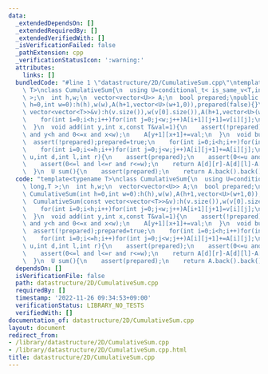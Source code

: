 ```yaml
---
data:
  _extendedDependsOn: []
  _extendedRequiredBy: []
  _extendedVerifiedWith: []
  _isVerificationFailed: false
  _pathExtension: cpp
  _verificationStatusIcon: ':warning:'
  attributes:
    links: []
  bundledCode: "#line 1 \"datastructure/2D/CumulativeSum.cpp\"\ntemplate<typename\
    \ T>\nclass CumulativeSum{\n  using U=conditional_t< is_same_v<T,int>,long long,T\
    \ >;\n  int h,w;\n  vector<vector<U>> A;\n  bool prepared;\npublic:\n  CumulativeSum(int\
    \ h=0,int w=0):h(h),w(w),A(h+1,vector<U>(w+1,0)),prepared(false){}\n  CumulativeSum(const\
    \ vector<vector<T>>&v):h(v.size()),w(v[0].size()),A(h+1,vector<U>(w+1,0)),prepared(false){\n\
    \    for(int i=0;i<h;i++)for(int j=0;j<w;j++)A[i+1][j+1]=v[i][j];\n    build();\n\
    \  }\n  void add(int y,int x,const T&val=1){\n    assert(!prepared);\n    assert(0<=y\
    \ and y<h and 0<=x and x<w);\n    A[y+1][x+1]+=val;\n  }\n  void build(){\n  \
    \  assert(!prepared);prepared=true;\n    for(int i=0;i<h;i++)for(int j=0;j<=w;j++)A[i+1][j]+=A[i][j];\n\
    \    for(int i=0;i<=h;i++)for(int j=0;j<w;j++)A[i][j+1]+=A[i][j];\n  }\n  U sum(int\
    \ u,int d,int l,int r){\n    assert(prepared);\n    assert(0<=u and u<=d and u<=h);\n\
    \    assert(0<=l and l<=r and r<=w);\n    return A[d][r]-A[d][l]-A[u][r]+A[u][l];\n\
    \  }\n  U sum(){\n    assert(prepared);\n    return A.back().back();\n  }\n};\n"
  code: "template<typename T>\nclass CumulativeSum{\n  using U=conditional_t< is_same_v<T,int>,long\
    \ long,T >;\n  int h,w;\n  vector<vector<U>> A;\n  bool prepared;\npublic:\n \
    \ CumulativeSum(int h=0,int w=0):h(h),w(w),A(h+1,vector<U>(w+1,0)),prepared(false){}\n\
    \  CumulativeSum(const vector<vector<T>>&v):h(v.size()),w(v[0].size()),A(h+1,vector<U>(w+1,0)),prepared(false){\n\
    \    for(int i=0;i<h;i++)for(int j=0;j<w;j++)A[i+1][j+1]=v[i][j];\n    build();\n\
    \  }\n  void add(int y,int x,const T&val=1){\n    assert(!prepared);\n    assert(0<=y\
    \ and y<h and 0<=x and x<w);\n    A[y+1][x+1]+=val;\n  }\n  void build(){\n  \
    \  assert(!prepared);prepared=true;\n    for(int i=0;i<h;i++)for(int j=0;j<=w;j++)A[i+1][j]+=A[i][j];\n\
    \    for(int i=0;i<=h;i++)for(int j=0;j<w;j++)A[i][j+1]+=A[i][j];\n  }\n  U sum(int\
    \ u,int d,int l,int r){\n    assert(prepared);\n    assert(0<=u and u<=d and u<=h);\n\
    \    assert(0<=l and l<=r and r<=w);\n    return A[d][r]-A[d][l]-A[u][r]+A[u][l];\n\
    \  }\n  U sum(){\n    assert(prepared);\n    return A.back().back();\n  }\n};"
  dependsOn: []
  isVerificationFile: false
  path: datastructure/2D/CumulativeSum.cpp
  requiredBy: []
  timestamp: '2022-11-26 09:34:53+09:00'
  verificationStatus: LIBRARY_NO_TESTS
  verifiedWith: []
documentation_of: datastructure/2D/CumulativeSum.cpp
layout: document
redirect_from:
- /library/datastructure/2D/CumulativeSum.cpp
- /library/datastructure/2D/CumulativeSum.cpp.html
title: datastructure/2D/CumulativeSum.cpp
---
```

